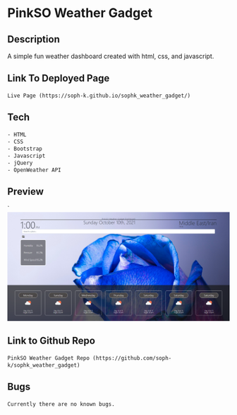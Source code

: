 # PinkSO Weather Gadget

## Description
A simple fun weather dashboard created with html, css, and javascript.

## Link To Deployed Page
    Live Page (https://soph-k.github.io/sophk_weather_gadget/)


## Tech

    - HTML
    - CSS
    - Bootstrap
    - Javascript
    - jQuery
    - OpenWeather API


## Preview
`
    ![Preview Of Sophk Weather Gadget webpage](.\assests\images\screenshot.png)


## Link to Github Repo

    PinkSO Weather Gadget Repo (https://github.com/soph-k/sophk_weather_gadget)


## Bugs 

    Currently there are no known bugs.
